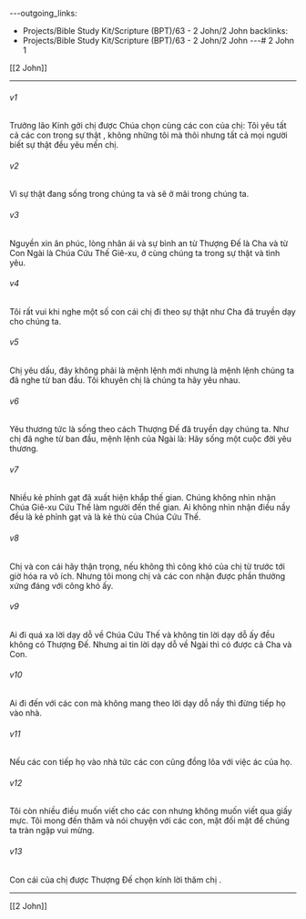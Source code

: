 ---outgoing_links:
  - Projects/Bible Study Kit/Scripture (BPT)/63 - 2 John/2 John
backlinks:
  - Projects/Bible Study Kit/Scripture (BPT)/63 - 2 John/2 John
---# 2 John 1

[[2 John]]
***



###### v1 
Trưởng lão Kính gởi chị được Chúa chọn cùng các con của chị: Tôi yêu tất cả các con trong sự thật , không những tôi mà thôi nhưng tất cả mọi người biết sự thật đều yêu mến chị. 

###### v2 
Vì sự thật đang sống trong chúng ta và sẽ ở mãi trong chúng ta. 

###### v3 
Nguyền xin ân phúc, lòng nhân ái và sự bình an từ Thượng Đế là Cha và từ Con Ngài là Chúa Cứu Thế Giê-xu, ở cùng chúng ta trong sự thật và tình yêu. 

###### v4 
Tôi rất vui khi nghe một số con cái chị đi theo sự thật như Cha đã truyền dạy cho chúng ta. 

###### v5 
Chị yêu dấu, đây không phải là mệnh lệnh mới nhưng là mệnh lệnh chúng ta đã nghe từ ban đầu. Tôi khuyên chị là chúng ta hãy yêu nhau. 

###### v6 
Yêu thương tức là sống theo cách Thượng Đế đã truyền dạy chúng ta. Như chị đã nghe từ ban đầu, mệnh lệnh của Ngài là: Hãy sống một cuộc đời yêu thương. 

###### v7 
Nhiều kẻ phỉnh gạt đã xuất hiện khắp thế gian. Chúng không nhìn nhận Chúa Giê-xu Cứu Thế làm người đến thế gian. Ai không nhìn nhận điều nầy đều là kẻ phỉnh gạt và là kẻ thù của Chúa Cứu Thế. 

###### v8 
Chị và con cái hãy thận trọng, nếu không thì công khó của chị từ trước tới giờ hóa ra vô ích. Nhưng tôi mong chị và các con nhận được phần thưởng xứng đáng với công khó ấy. 

###### v9 
Ai đi quá xa lời dạy dỗ về Chúa Cứu Thế và không tin lời dạy dỗ ấy đều không có Thượng Đế. Nhưng ai tin lời dạy dỗ về Ngài thì có được cả Cha và Con. 

###### v10 
Ai đi đến với các con mà không mang theo lời dạy dỗ nầy thì đừng tiếp họ vào nhà. 

###### v11 
Nếu các con tiếp họ vào nhà tức các con cũng đồng lõa với việc ác của họ. 

###### v12 
Tôi còn nhiều điều muốn viết cho các con nhưng không muốn viết qua giấy mực. Tôi mong đến thăm và nói chuyện với các con, mặt đối mặt để chúng ta tràn ngập vui mừng. 

###### v13 
Con cái của chị được Thượng Đế chọn kính lời thăm chị .

***
[[2 John]]
